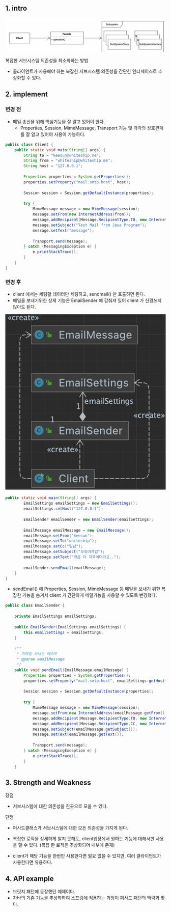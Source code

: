 ## 1. intro

![스크린샷 2023-07-07 오후 4.15.37](img/facade-01.png)

복잡한 서브시스템 의존성을 최소화하는 방법

- 클라이언트가 사용해야 하는 복잡한 서브시스템 의존성을 간단한 인터페이스로 추상화할 수 있다.





## 2. implement

### 변경 전

- 메일 송신을 위해 핵심기능을 잘 알고 있어야 한다.
  - Properties, Session, MimeMessage, Transport 기능 및 각각의 상호관계를 잘 알고 있어야 사용이 가능하다.

```java
public class Client {
    public static void main(String[] args) {
        String to = "keesun@whiteship.me";
        String from = "whiteship@whiteship.me";
        String host = "127.0.0.1";

        Properties properties = System.getProperties();
        properties.setProperty("mail.smtp.host", host);

        Session session = Session.getDefaultInstance(properties);

        try {
            MimeMessage message = new MimeMessage(session);
            message.setFrom(new InternetAddress(from));
            message.addRecipient(Message.RecipientType.TO, new InternetAddress(to));
            message.setSubject("Test Mail from Java Program");
            message.setText("message");

            Transport.send(message);
        } catch (MessagingException e) {
            e.printStackTrace();
        }
    }
}
```

### 변경 후

- client 에서는 세팅할 데이터만 세팅하고, sendmail() 만 호출하면 된다.
- 메일을 보내기위한 상세 기능은 EmailSender 에 감춰져 있어 client 가 신경쓰지 않아도 된다.

![스크린샷 2023-07-07 오후 4.16.17](img/facade-02.png)

```java
public static void main(String[] args) {
        EmailSettings emailSettings = new EmailSettings();
        emailSettings.setHost("127.0.0.1");

        EmailSender emailSender = new EmailSender(emailSettings);

        EmailMessage emailMessage = new EmailMessage();
        emailMessage.setFrom("keesun");
        emailMessage.setTo("whiteship");
        emailMessage.setCc("일남");
        emailMessage.setSubject("오징어게임");
        emailMessage.setText("밖은 더 지옥이더라고..");

        emailSender.sendEmail(emailMessage);
    }
}
```

- sendEmail() 에 Properties, Session, MimeMessage 등 메일을 보내기 위한 복잡한 기능을 숨겨서 client 가 간단하게 메일기능을 사용할 수 있도록 변경했다.

```java
public class EmailSender {

    private EmailSettings emailSettings;

    public EmailSender(EmailSettings emailSettings) {
        this.emailSettings = emailSettings;
    }

    /**
     * 이메일 보내는 메소드
     * @param emailMessage
     */
    public void sendEmail(EmailMessage emailMessage) {
        Properties properties = System.getProperties();
        properties.setProperty("mail.smtp.host", emailSettings.getHost());

        Session session = Session.getDefaultInstance(properties);

        try {
            MimeMessage message = new MimeMessage(session);
            message.setFrom(new InternetAddress(emailMessage.getFrom()));
            message.addRecipient(Message.RecipientType.TO, new InternetAddress(emailMessage.getTo()));
            message.addRecipient(Message.RecipientType.CC, new InternetAddress(emailMessage.getCc()));
            message.setSubject(emailMessage.getSubject());
            message.setText(emailMessage.getText());

            Transport.send(message);
        } catch (MessagingException e) {
            e.printStackTrace();
        }
    }
```



## 3. Strength and Weakness

장점

- 서브시스템에 대한 의존성을 한곳으로 모을 수 있다.

단점

- 퍼사드클래스가 서브시스템에 대한 모든 의존성을 가지게 된다.



- 복잡한 로직을 상세하게 알지 못해도,  client입장에서 원하는 기능에 대해서만 사용을 할 수 있다. (복잡 한 로직은 추상화되어 내부에 존재)
- client가 해당 기능을 한번만 사용한다면 필요 없을 수 있지만, 여러 클라이언트가 사용한다면 유용하다.



## 4. API example

- 브릿지 패턴에 등장했던 예제이다.
- 자바의 기존 기능을 추상화하여 스프링에 적용하는 과정이 퍼사드 패턴의 맥락과 맞다.
